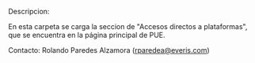 Descripcion:

En esta carpeta se carga la seccion de "Accesos directos a plataformas", que se encuentra en la página principal de PUE.


Contacto:
Rolando Paredes Alzamora (rparedea@everis.com)